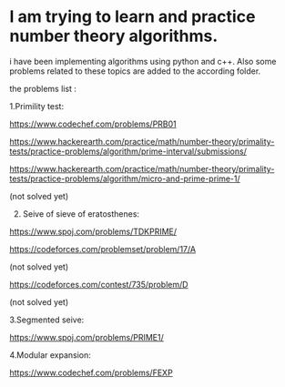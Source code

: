# I am trying to learn and practice number theory algorithms. 
i have been implementing algorithms using python and c++. Also some problems related to these topics are added to the according folder.

the problems list :

1.Primility test:

https://www.codechef.com/problems/PRB01

https://www.hackerearth.com/practice/math/number-theory/primality-tests/practice-problems/algorithm/prime-interval/submissions/

https://www.hackerearth.com/practice/math/number-theory/primality-tests/practice-problems/algorithm/micro-and-prime-prime-1/

(not solved yet)

2. Seive of sieve of eratosthenes:

https://www.spoj.com/problems/TDKPRIME/

https://codeforces.com/problemset/problem/17/A

(not solved yet)

https://codeforces.com/contest/735/problem/D

(not solved yet)

3.Segmented seive:

https://www.spoj.com/problems/PRIME1/

4.Modular expansion:

https://www.codechef.com/problems/FEXP


